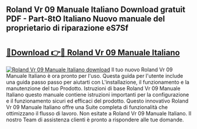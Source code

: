 ## Roland Vr 09 Manuale Italiano Download gratuit PDF - Part-8tO Italiano Nuovo manuale del proprietario di riparazione eS7Sf

# <h2><a href="http://dfdeyz1.blite.top/?on=Roland+Vr+09+Manuale+Italiano">🔗Download 👉🔴 Roland Vr 09 Manuale Italiano</a></h2>

[![Roland Vr 09 Manuale Italiano download](https://i.imgur.com/lujVjoI.png)](http://dfdeyz1.blite.top/?on=Roland+Vr+09+Manuale+Italiano)
Il tuo nuovo Roland Vr 09 Manuale Italiano è ora pronto per l'uso. Questa guida per l'utente include una guida passo passo per aiutarti con L'installazione, il funzionamento e la manutenzione del tuo Prodotto. Istruzioni di base Roland Vr 09 Manuale Italiano questo manuale contiene istruzioni importanti per la configurazione e il funzionamento sicuri ed efficaci del prodotto. Questo innovativo Roland Vr 09 Manuale Italiano offre una Suite completa di funzionalità che ottimizzano il flusso di lavoro. Non esitate a Roland Vr 09 Manuale Italiano. Il nostro Team di assistenza clienti è pronto a rispondere alle tue domande.
